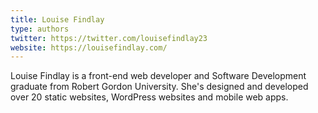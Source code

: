 ```yaml
---
title: Louise Findlay
type: authors
twitter: https://twitter.com/louisefindlay23
website: https://louisefindlay.com/
---
```

Louise Findlay is a front-end web developer and Software Development graduate from Robert Gordon University. She's designed and developed over 20 static websites, WordPress websites and mobile web apps.
